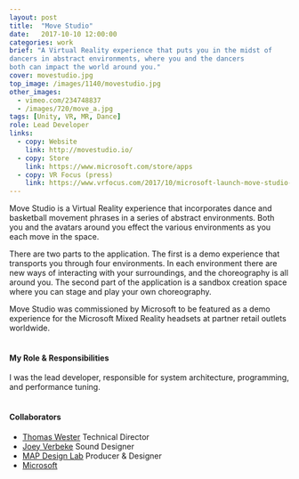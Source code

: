 ```yaml
---
layout: post
title:  "Move Studio"
date:   2017-10-10 12:00:00
categories: work
brief: "A Virtual Reality experience that puts you in the midst of
dancers in abstract environments, where you and the dancers
both can impact the world around you."
cover: movestudio.jpg
top_image: /images/1140/movestudio.jpg
other_images:
  - vimeo.com/234748837
  - /images/720/move_a.jpg
tags: [Unity, VR, MR, Dance]
role: Lead Developer
links:
  - copy: Website
    link: http://movestudio.io/
  - copy: Store
    link: https://www.microsoft.com/store/apps
  - copy: VR Focus (press)
    link: https://www.vrfocus.com/2017/10/microsoft-launch-move-studio-to-convince-vr-naysayers/
---
```


Move Studio is a Virtual Reality experience that incorporates dance and basketball movement phrases in a series of abstract environments. Both you and the avatars around you effect the various environments as you each move in the space.

There are two parts to the application. The first is a demo experience that transports you through four environments. In each environment there are new ways of interacting with your surroundings, and the choreography is all around you. The second part of the application is a sandbox creation space where you can stage and play your own choreography.

Move Studio was commissioned by Microsoft to be featured as a demo experience for the Microsoft Mixed Reality headsets at partner retail outlets worldwide.
<br /><br />

#### My Role & Responsibilities
I was the lead developer, responsible for system architecture, programming, and performance tuning.
<br /><br />

#### Collaborators
* [Thomas Wester][tw] Technical Director
* [Joey Verbeke][jv] Sound Designer
* [MAP Design Lab][mdl] Producer & Designer
* [Microsoft][ms]

[mdl]: http://mapdesignlab.com/
[tw]: http://thomaswester.com/
[ms]: https://www.microsoft.com/
[jv]: http://www.joeyverbeke.com/
